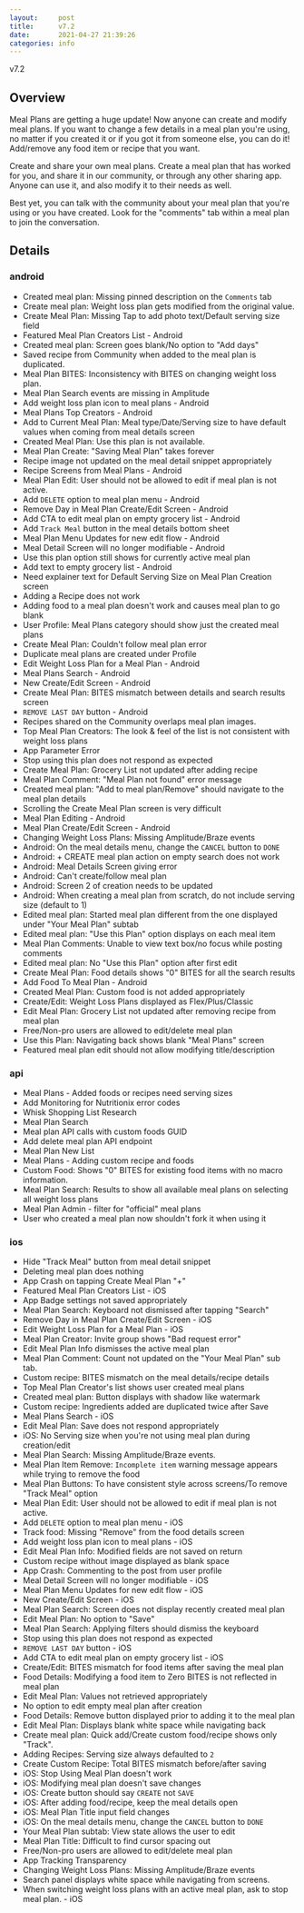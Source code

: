 ```yaml
---
layout:     post
title:      v7.2
date:       2021-04-27 21:39:26
categories: info
---
```


v7.2

## Overview
Meal Plans are getting a huge update! Now anyone can create and modify meal
plans. If you want to change a few details in a meal plan you're using, no
matter if you created it or if you got it from someone else, you can do it!
Add/remove any food item or recipe that you want.

Create and share your own meal plans. Create a meal plan that has worked for
you, and share it in our community, or through any other sharing app. Anyone can
use it, and also modify it to their needs as well.

Best yet, you can talk with the community about your meal plan that you're using
or you have created. Look for the "comments" tab within a meal plan to join the
conversation.

## Details
### android
* Created meal plan: Missing pinned description on the `Comments` tab
* Create meal plan: Weight loss plan gets modified from the original value.
* Create Meal Plan: Missing Tap to add photo text/Default serving size field
* Featured Meal Plan Creators List - Android
* Created meal plan: Screen goes blank/No option to "Add days"
* Saved recipe from Community when added to the meal plan is duplicated.
* Meal Plan BITES: Inconsistency with BITES on changing weight loss plan.
* Meal Plan Search events are missing in Amplitude
* Add weight loss plan icon to meal plans - Android
* Meal Plans Top Creators - Android
* Add to Current Meal Plan: Meal type/Date/Serving size to have default values when coming from meal details screen
* Created Meal Plan: Use this plan is not available.
* Meal Plan Create: "Saving Meal Plan" takes forever
* Recipe image not updated on the meal detail snippet appropriately
* Recipe Screens from Meal Plans - Android
* Meal Plan Edit: User should not be allowed to edit if meal plan is not active.
* Add `DELETE` option to meal plan menu - Android
* Remove Day in Meal Plan Create/Edit Screen - Android
* Add CTA to edit meal plan on empty grocery list - Android
* Add `Track Meal` button in the meal details bottom sheet
* Meal Plan Menu Updates for new edit flow - Android
* Meal Detail Screen will no longer modifiable - Android
* Use this plan option still shows for currently active meal plan
* Add text to empty grocery list - Android
* Need explainer text for Default Serving Size on Meal Plan Creation screen
* Adding a Recipe does not work
* Adding food to a meal plan doesn't work and causes meal plan to go blank
* User Profile: Meal Plans category should show just the created meal plans
* Create Meal Plan: Couldn't follow meal plan error
* Duplicate meal plans are created under Profile
* Edit Weight Loss Plan for a Meal Plan - Android
* Meal Plans Search - Android
* New Create/Edit Screen - Android
* Create Meal Plan: BITES mismatch between details and search results screen
* `REMOVE LAST DAY` button - Android
* Recipes shared on the Community overlaps meal plan images.
* Top Meal Plan Creators: The look & feel of the list is not consistent with weight loss plans
* App Parameter Error
* Stop using this plan does not respond as expected
* Create Meal Plan: Grocery List not updated after adding recipe
* Meal Plan Comment: "Meal Plan not found" error message 
* Created meal plan: "Add to meal plan/Remove" should navigate to the meal plan details
* Scrolling the Create Meal Plan screen is very difficult
* Meal Plan Editing - Android
* Meal Plan Create/Edit Screen - Android
* Changing Weight Loss Plans: Missing Amplitude/Braze events
* Android: On the meal details menu, change the `CANCEL` button to `DONE`
* Android: + CREATE meal plan action on empty search does not work
* Android: Meal Details Screen giving error
* Android: Can't create/follow meal plan
* Android: Screen 2 of creation needs to be updated
* Android: When creating a meal plan from scratch, do not include serving size (default to 1)
* Edited meal plan: Started meal plan different from the one displayed under "Your Meal Plan" subtab
* Edited meal plan: "Use this Plan" option displays on each meal item
* Meal Plan Comments: Unable to view text box/no focus while posting comments
* Edited meal plan: No "Use this Plan" option after first edit
* Create Meal Plan: Food details shows "0" BITES for all the search results
* Add Food To Meal Plan - Android
* Created Meal Plan: Custom food is not added appropriately
* Create/Edit: Weight Loss Plans displayed as Flex/Plus/Classic
* Edit Meal Plan: Grocery List not updated after removing recipe from meal plan
* Free/Non-pro users are allowed to edit/delete meal plan
* Use this Plan: Navigating back shows blank "Meal Plans" screen
* Featured meal plan edit should not allow modifying title/description
### api
* Meal Plans - Added foods or recipes need serving sizes
* Add Monitoring for Nutritionix error codes
* Whisk Shopping List Research
* Meal Plan Search
* Meal plan API calls with custom foods GUID
* Add delete meal plan API endpoint
* Meal Plan New List
* Meal Plans - Adding custom recipe and foods
* Custom Food: Shows "0" BITES for existing food items with no macro information.
* Meal Plan Search: Results to show all available meal plans on selecting all weight loss plans
* Meal Plan Admin - filter for "official" meal plans
* User who created a meal plan now shouldn't fork it when using it
### ios
* Hide "Track Meal" button from meal detail snippet
* Deleting meal plan does nothing
* App Crash on tapping Create Meal Plan "+"
* Featured Meal Plan Creators List - iOS
* App Badge settings not saved appropriately
* Meal Plan Search: Keyboard not dismissed after tapping "Search"
* Remove Day in Meal Plan Create/Edit Screen - iOS
* Edit Weight Loss Plan for a Meal Plan - iOS
* Meal Plan Creator: Invite group shows "Bad request error"
* Edit Meal Plan Info dismisses the active meal plan
* Meal Plan Comment: Count not updated on the "Your Meal Plan" sub tab.
* Custom recipe: BITES mismatch on the meal details/recipe details
* Top Meal Plan Creator's list shows user created meal plans
* Created meal plan: Button displays with shadow like watermark
* Custom recipe: Ingredients added are duplicated twice after Save
* Meal Plans Search - iOS
* Edit Meal Plan: Save does not respond appropriately
* iOS: No Serving size when you're not using meal plan during creation/edit
* Meal Plan Search: Missing Amplitude/Braze events.
* Meal Plan Item Remove: `Incomplete item` warning message appears while trying to remove the food
* Meal Plan Buttons: To have consistent style across screens/To remove "Track Meal" option
* Meal Plan Edit: User should not be allowed to edit if meal plan is not active.
* Add `DELETE` option to meal plan menu - iOS
* Track food: Missing "Remove" from the food details screen
* Add weight loss plan icon to meal plans - iOS
* Edit Meal Plan Info: Modified fields are not saved on return
* Custom recipe without image displayed as blank space
* App Crash: Commenting to the post from user profile
* Meal Detail Screen will no longer modifiable - iOS
* Meal Plan Menu Updates for new edit flow - iOS
* New Create/Edit Screen - iOS
* Meal Plan Search: Screen does not display recently created meal plan
* Edit Meal Plan: No option to "Save"
* Meal Plan Search: Applying filters should dismiss the keyboard
* Stop using this plan does not respond as expected
* `REMOVE LAST DAY` button - iOS
* Add CTA to edit meal plan on empty grocery list - iOS
* Create/Edit: BITES mismatch for food items after saving the meal plan
* Food Details: Modifying a food item to Zero BITES is not reflected in meal plan
* Edit Meal Plan: Values not retrieved appropriately
* No option to edit empty meal plan after creation
* Food Details: Remove button displayed prior to adding it to the meal plan
* Edit Meal Plan: Displays blank white space while navigating back
* Create meal plan: Quick add/Create custom food/recipe shows only "Track".
* Adding Recipes: Serving size always defaulted to `2`
* Create Custom Recipe: Total BITES mismatch before/after saving
* iOS: Stop Using Meal Plan doesn't work
* iOS: Modifying meal plan doesn't save changes
* iOS: Create button should say `CREATE` not `SAVE`
* iOS: After adding food/recipe, keep the meal details open
* iOS: Meal Plan Title input field changes
* iOS: On the meal details menu, change the `CANCEL` button to `DONE`
* Your Meal Plan subtab: View state allows the user to edit
* Meal Plan Title: Difficult to find cursor spacing out
* Free/Non-pro users are allowed to edit/delete meal plan
* App Tracking Transparency
* Changing Weight Loss Plans: Missing Amplitude/Braze events 
* Search panel displays white space while navigating from screens.
* When switching weight loss plans with an active meal plan, ask to stop meal plan. - iOS
